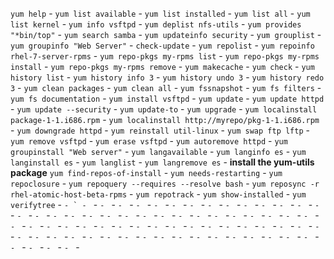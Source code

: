 `yum help` - 
`yum list available` - 
`yum list installed` - 
`yum list all` - 
`yum list kernel` - 
`yum info vsftpd` - 
`yum deplist nfs-utils` - 
`yum provides "*bin/top"` - 
`yum search samba` - 
`yum updateinfo security` - 
`yum grouplist` - 
`yum groupinfo "Web Server"` - 
`check-update` - 
`yum repolist` - 
`yum repoinfo rhel-7-server-rpms` - 
`yum repo-pkgs my-rpms list` - 
`yum repo-pkgs my-rpms install` - 
`yum repo-pkgs my-rpms remove` - 
`yum makecache` - 
`yum check` - 
`yum history list` - 
`yum history info 3` - 
`yum history undo 3` - 
`yum history redo 3` - 
`yum clean packages` - 
`yum clean all` - 
`yum fssnapshot` - 
`yum fs filters` - 
`yum fs documentation` - 
`yum install vsftpd` - 
`yum update` - 
`yum update httpd` - 
`yum update --security` - 
`yum update-to` -
`yum upgrade` - 
`yum localinstall package-1-1.i686.rpm` -
`yum localinstall http://myrepo/pkg-1-1.i686.rpm` - 
`yum downgrade httpd` -
`yum reinstall util-linux` - 
`yum swap ftp lftp` -
`yum remove vsftpd` - 
`yum erase vsftpd` -
`yum autoremove httpd` - 
`yum groupinstall "Web server"` -
`yum langavailable` - 
`yum langinfo es` - 
`yum langinstall es` - 
`yum langlist` -
`yum langremove es` - 
**install the yum-utils package**
`yum find-repos-of-install` -
`yum needs-restarting` - 
`yum repoclosure` -
`yum repoquery --requires --resolve bash` - 
`yum reposync -r rhel-atomic-host-beta-rpms` -
`yum repotrack` - 
`yum show-installed` -
`yum verifytree` - 
`` -
` - 
`` - 
`` - 
`` -
`` - 
`` -
`` - 
`` -
`` - 
`` -
`` - 
`` -
`` - 
`` -
`` - 
`` - 
`` - 
`` -
`` - 
`` -
`` - 
`` -
`` - 
`` -
`` - 
`` -
`` - 
`` -
`` - 
`` - 
`` - 
`` -
`` - 
`` -
`` - 
`` -
`` - 
`` -
`` - 
`` -
`` - 
`` -
`` - 
`` - 
`` - 
`` -
`` - 
`` -
`` - 
`` -
`` - 
`` -
`` - 
`` -
`` - 
`` -
`` - 
`` - 
`` - 
`` -
`` - 
`` -
`` - 
`` -
`` - 
`` -
`` - 
`` -
`` - 
`` -
`` - 
`` - 
`` - 
`` -
`` - 
`` -
`` - 
`` -
`` - 
`` -
`` - 
`` -
`` - 
`` -
`` - 
`` - 
`` - 
`` -
`` - 
`` -
`` - 
`` -
`` - 
`` -
`` - 
`` -
`` - 
`` -
`` - 
`` - 
`` - 
`` -
`` - 
`` -
`` - 
`` -
`` - 
`` -
`` - 
`` -
`` - 
`` -
`` - 
`` - 
`` - 
`` -
`` - 
`` -
`` - 
`` -
`` - 
`` -
`` - 
`` -
`` - 
`` -
`` - 
`` - 
`` - 
`` -
`` - 
`` -
`` - 
`` -
`` - 
`` -
`` - 
`` -
`` - 
`` -